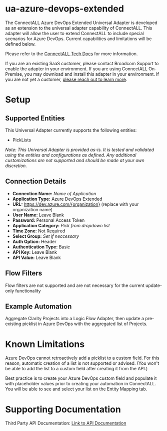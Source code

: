 # ua-azure-devops-extended

The ConnectALL Azure DevOps Extended Universal Adapter is developed as an extension to the universal adapter capability of ConnectALL. This adapter will allow the user to extend ConnectALL to include special scenarios for Azure DevOps. Current capabilities and limitations will be defined below.

Please refer to the [ConnectALL Tech Docs](https://techdocs.broadcom.com/us/en/ca-enterprise-software/valueops/connectall/3-6/adapters/universal-adapter.html) for more information.

If you are an existing SaaS customer, please contact Broadcom Support to enable the adapter in your environment. If you are using ConnectALL On-Premise, you may download and install this adapter in your environment. If you are not yet a customer, [please reach out to learn more](https://enterprise-software.broadcom.com/contact-us).

# Setup

## Supported Entities

This Universal Adapter currently supports the following entities:
* PickLists

*Note: This Universal Adapter is provided as-is. It is tested and validated using the entities and configurations as defined. Any additional customizations are not supported and should be made at your own discretion.*

## Connection Details

* **Connection Name:** *Name of Application*
* **Application Type:** Azure DevOps Extended
* **URL:** https://dev.azure.com/{organization} (replace with your organization name)
* **User Name:** Leave Blank
* **Password:** Personal Access Token
* **Application Category:** *Pick from dropdown list*
* **Time Zone:** Not Required
* **Select Group:** *Set if neccessary*
* **Auth Option:** Header
* **Authentication Type:** Basic
* **API Key:** Leave Blank
* **API Value:** Leave Blank

## Flow Filters

Flow filters are not supported and are not necessary for the current update-only functionality

## Example Automation

Aggregate Clarity Projects into a Logic Flow Adapter, then update a pre-existing picklist in Azure DevOps with the aggregated list of Projects.

# Known Limitations

Azure DevOps cannot retroactively add a picklist to a custom field. For this reason, automatic creation of a list is not supported or advised. (You won't be able to add the list to a custom field after creating it from the API.)

Best practice is to create your Azure DevOps custom field and populate it with placeholder values prior to creating your automation in ConnectALL. You will be able to see and select your list on the Entity Mapping tab.

# Supporting Documentation

Third Party API Documentation: [Link to API Documentation](https://learn.microsoft.com/en-us/rest/api/azure/devops/processes/lists/list?view=azure-devops-rest-7.1)
